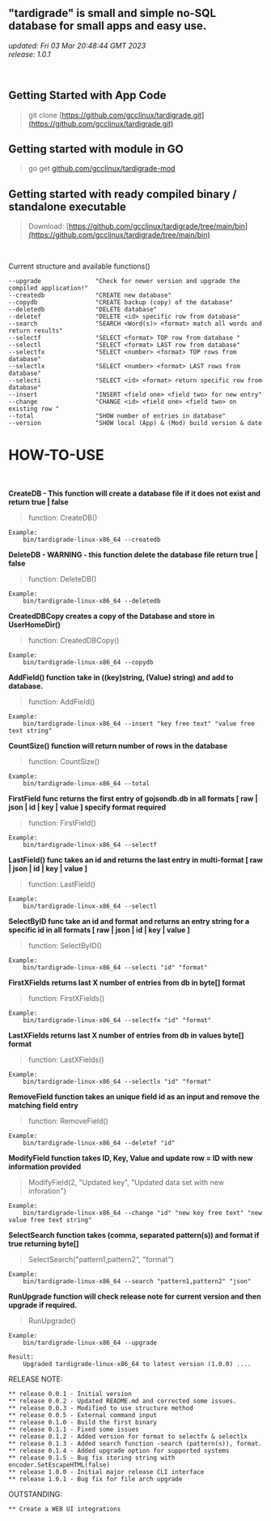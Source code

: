 ## "tardigrade" is small and simple no-SQL database for small apps and easy use.
*updated:  Fri 03 Mar 20:48:44 GMT 2023*<br>
*release:  1.0.1*

<br>

## Getting Started with App Code
>git clone [https://github.com/gcclinux/tardigrade.git](https://github.com/gcclinux/tardigrade.git)

## Getting started with module in GO
>go get [github.com/gcclinux/tardigrade-mod](https://github.com/gcclinux/tardigrade-mod)

## Getting started with ready compiled binary / standalone executable
> Download: [https://github.com/gcclinux/tardigrade/tree/main/bin](https://github.com/gcclinux/tardigrade/tree/main/bin)

<BR>

Current structure and available functions()

```
--upgrade               "Check for newer version and upgrade the compiled application!"
--createdb              "CREATE new database"
--copydb                "CREATE backup (copy) of the database"
--deletedb              "DELETE database"
--deletef               "DELETE <id> specific row from database"
--search                "SEARCH <Word(s)> <format> match all words and return results"
--selectf               "SELECT <format> TOP row from database "
--selectl               "SELECT <format> LAST row from database"
--selectfx              "SELECT <number> <format> TOP rows from database"
--selectlx              "SELECT <number> <format> LAST rows from database"
--selecti               "SELECT <id> <format> return specific row from database"
--insert                "INSERT <field one> <field two> for new entry"
--change                "CHANGE <id> <field one> <field two> on existing row "
--total                 "SHOW number of entries in database"
--version               "SHOW local (App) & (Mod) build version & date

```


# HOW-TO-USE

<BR>

**CreateDB - This function will create a database file if it does not exist and return true | false**
>function: CreateDB()
```
Example:
	bin/tardigrade-linux-x86_64 --createdb

```

**DeleteDB - WARNING - this function delete the database file return true | false**
>function: DeleteDB()
```
Example:
	bin/tardigrade-linux-x86_64 --deletedb

```
**CreatedDBCopy creates a copy of the Database and store in UserHomeDir()**
>function: CreatedDBCopy()

```
Example:
	bin/tardigrade-linux-x86_64 --copydb

```

**AddField() function take in ((key)string, (Value) string) and add to database.**

>function: AddField()

```
Example: 
	bin/tardigrade-linux-x86_64 --insert "key free text" "value free text string"
```

**CountSize() function will return number of rows in the database**

>function: CountSize()

````
Example:
	bin/tardigrade-linux-x86_64 --total 
````

**FirstField func returns the first entry of gojsondb.db in all formats \[ raw | json | id | key | value ] specify format required**

>function: FirstField()

```
Example:
	bin/tardigrade-linux-x86_64 --selectf 
```

**LastField() func takes an id and returns the last entry in multi-format \[ raw | json | id | key | value ]**

>function: LastField()

```
Example:
	bin/tardigrade-linux-x86_64 --selectl
```

**SelectByID func take an id and format and returns an entry string for a specific id in all formats \[ raw | json | id | key | value ]**
>function: SelectByID()

```
Example:
	bin/tardigrade-linux-x86_64 --selecti "id" "format"
```

**FirstXFields returns last X number of entries from db in byte[] format**
>function: FirstXFields()

```
Example:
	bin/tardigrade-linux-x86_64 --selectfx "id" "format"
```

**LastXFields returns last X number of entries from db in values byte[] format**
>function: LastXFields()

```
Example:
	bin/tardigrade-linux-x86_64 --selectlx "id" "format"
```

**RemoveField function takes an unique field id as an input and remove the matching field entry**
>function: RemoveField()

```
Example:
	bin/tardigrade-linux-x86_64 --deletef "id"
```

**ModifyField function takes ID, Key, Value and update row = ID with new information provided**
> ModifyField(2, "Updated key", "Updated data set with new inforation")

```
Example: 
	bin/tardigrade-linux-x86_64 --change "id" "new key free text" "new value free text string"

```

**SelectSearch function takes (comma, separated pattern(s)) and format if true returning byte[]**
> SelectSearch("pattern1,pattern2", "format")

```
Example: 
	bin/tardigrade-linux-x86_64 --search "pattern1,pattern2" "json"

```
**RunUpgrade function will check release note for current version and then upgrade if required.**
> RunUpgrade()

```
Example: 
	bin/tardigrade-linux-x86_64 --upgrade

Result:
	Upgraded tardigrade-linux-x86_64 to latest version (1.0.0) ....
```


RELEASE NOTE:

```
** release 0.0.1 - Initial version
** release 0.0.2 - Updated README.md and corrected some issues.
** release 0.0.3 - Modified to use structure method
** release 0.0.5 - External command input
** release 0.1.0 - Build the first binary
** release 0.1.1 - Fixed some issues
** release 0.1.2 - Added version for format to selectfx & selectlx
** release 0.1.3 - Added search function -search (pattern(s)), format.
** release 0.1.4 - Added upgrade option for supported systems
** release 0.1.5 - Bug fix storing string with encoder.SetEscapeHTML(false)
** release 1.0.0 - Initial major release CLI interface
** release 1.0.1 - Bug fix for file arch upgrade
```

OUTSTANDING:
```
** Create a WEB UI integrations
```
